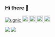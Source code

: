 ### Hi there 👋

<p align="left"> 
  <a href="https://github.com/ugnic/ugnic/">
    <img src="https://komarev.com/ghpvc/?username=ugnic" alt="ugnic" />
  </a>
  <a href="http://twitter.com/ryu_cidr">
    <img height="20" src="https://img.shields.io/twitter/follow/ryu_cidr?label=Twitter&logo=twitter&style=flat" />
  </a>
  <a href="https://github.com/ugnic">
    <img height="20" src="https://img.shields.io/github/followers/ugnic?label=follow&logo=github&style=flat" />
  </a>
  <a href="http://qiita.com/wannabe">
    <img height="20" src="https://qiita-badge.apiapi.app/s/wannabe/posts.svg" />
  </a>
  <a href="http://qiita.com/wannabe">
    <img height="20" src="https://qiita-badge.apiapi.app/s/wannabe/contributions.svg" />
  </a>
</p>

<a href="https://github.com/anuraghazra/github-readme-stats">
  <img align="left" src="https://github-readme-stats.vercel.app/api?username=ugnic&count_private=true&show_icons=true&theme=dracula" />
</a>

<a href="https://github.com/anuraghazra/github-readme-stats">
  <img align="left" src="https://github-readme-stats.vercel.app/api/top-langs/?username=ugnic&langs_count=8&theme=dracula" />
</a>

